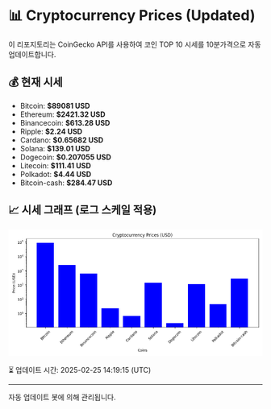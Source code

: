 
# 📊 Cryptocurrency Prices (Updated)

이 리포지토리는 CoinGecko API를 사용하여 코인 TOP 10 시세를 10분가격으로 자동 업데이트합니다.

## 💰 현재 시세
- Bitcoin: **$89081 USD**
- Ethereum: **$2421.32 USD**
- Binancecoin: **$613.28 USD**
- Ripple: **$2.24 USD**
- Cardano: **$0.65682 USD**
- Solana: **$139.01 USD**
- Dogecoin: **$0.207055 USD**
- Litecoin: **$111.41 USD**
- Polkadot: **$4.44 USD**
- Bitcoin-cash: **$284.47 USD**

## 📈 시세 그래프 (로그 스케일 적용)
![Crypto Prices](crypto_prices.png)

⏳ 업데이트 시간: 2025-02-25 14:19:15 (UTC)

---
자동 업데이트 봇에 의해 관리됩니다.
